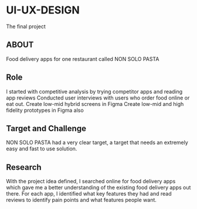 # UI-UX-DESIGN
The final project

## ABOUT
Food delivery apps for one restaurant called NON SOLO PASTA

## Role
I started with competitive analysis by trying competitor apps and reading app reviews
Conducted user interviews with users who order food online or eat out.
Create low-mid hybrid screens in Figma
Create low-mid and high fidelity prototypes in Figma also

## Target and Challenge
NON SOLO PASTA had a very clear target, a target that needs an extremely easy and fast to use solution.

## Research
With the project idea defined, I searched online for food delivery apps which gave me a better understanding of the existing food delivery apps out there. For each app, I identified what key features they had and read reviews to identify pain points and what features people want. 

